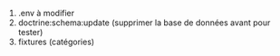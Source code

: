 1) .env à modifier
2) doctrine:schema:update (supprimer la base de données avant pour tester)
3) fixtures (catégories)